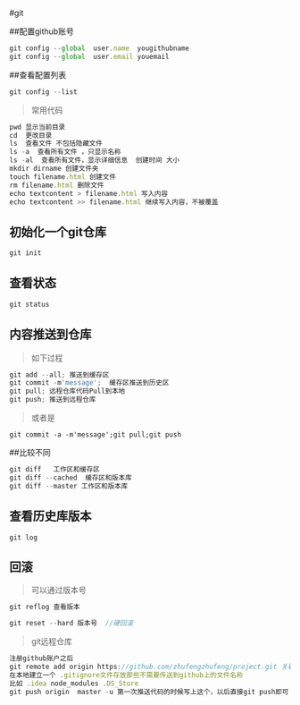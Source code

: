 #git


##配置github账号

```javascript
git config --global  user.name  yougithubname
git config --global  user.email youemail
```
##查看配置列表
```javascript
git config --list
```

> 常用代码


```javascript
pwd 显示当前目录
cd  更改目录
ls  查看文件 不包括隐藏文件
ls -a  查看所有文件 ，只显示名称
ls -al  查看所有文件，显示详细信息  创建时间 大小
mkdir dirname 创建文件夹
touch filename.html 创建文件
rm filename.html 删除文件
echo textcontent > filename.html 写入内容
echo textcontent >> filename.html 继续写入内容，不被覆盖


```

## 初始化一个git仓库
```javascript
git init
```


##  查看状态
```javascript
git status
```
## 内容推送到仓库
> 如下过程

```javascript
git add --all; 推送到缓存区
git commit -m'message';  缓存区推送到历史区
git pull; 远程仓库代码Pull到本地
git push; 推送到远程仓库
```
> 或者是

`git commit -a -m'message';git pull;git push `

##比较不同
```javascript
git diff   工作区和缓存区
git diff --cached  缓存区和版本库
git diff --master 工作区和版本库

```
## 查看历史库版本
`git log`

## 回滚
> 可以通过版本号
```javascript
git reflog 查看版本

git reset --hard 版本号  //硬回滚
```

> git远程仓库
```javascript
注册github账户之后
git remote add origin https://github.com/zhufengzhufeng/project.git 关联远程仓库
在本地建立一个 .gitignore文件存放那些不需要传送到github上的文件名称
比如 .idea node_modules .DS_Store
git push origin  master -u 第一次推送代码的时候写上这个，以后直接git push即可


```



























